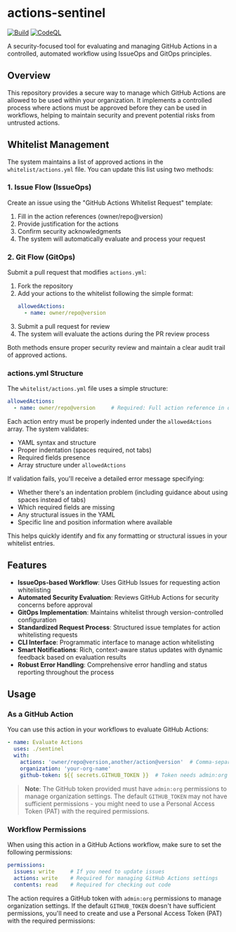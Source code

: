 # actions-sentinel

[![Build](https://github.com/tdupoiron-org/actions-sentinel/actions/workflows/build.yml/badge.svg)](https://github.com/tdupoiron-org/actions-sentinel/actions/workflows/build.yml) [![CodeQL](https://github.com/tdupoiron-org/actions-sentinel/actions/workflows/github-code-scanning/codeql/badge.svg)](https://github.com/tdupoiron-org/actions-sentinel/actions/workflows/github-code-scanning/codeql)

A security-focused tool for evaluating and managing GitHub Actions in a controlled, automated workflow using IssueOps and GitOps principles.

## Overview

This repository provides a secure way to manage which GitHub Actions are allowed to be used within your organization. It implements a controlled process where actions must be approved before they can be used in workflows, helping to maintain security and prevent potential risks from untrusted actions.

## Whitelist Management

The system maintains a list of approved actions in the `whitelist/actions.yml` file. You can update this list using two methods:

### 1. Issue Flow (IssueOps)

Create an issue using the "GitHub Actions Whitelist Request" template:
1. Fill in the action references (owner/repo@version)
2. Provide justification for the actions
3. Confirm security acknowledgments
4. The system will automatically evaluate and process your request

### 2. Git Flow (GitOps)

Submit a pull request that modifies `actions.yml`:
1. Fork the repository
2. Add your actions to the whitelist following the simple format:
   ```yaml
   allowedActions:
     - name: owner/repo@version
   ```
3. Submit a pull request for review
4. The system will evaluate the actions during the PR review process

Both methods ensure proper security review and maintain a clear audit trail of approved actions.

### actions.yml Structure

The `whitelist/actions.yml` file uses a simple structure:

```yaml
allowedActions:
  - name: owner/repo@version     # Required: Full action reference in owner/repo@version format
```

Each action entry must be properly indented under the `allowedActions` array. The system validates:

- YAML syntax and structure
- Proper indentation (spaces required, not tabs)
- Required fields presence
- Array structure under `allowedActions`

If validation fails, you'll receive a detailed error message specifying:
- Whether there's an indentation problem (including guidance about using spaces instead of tabs)
- Which required fields are missing
- Any structural issues in the YAML
- Specific line and position information where available

This helps quickly identify and fix any formatting or structural issues in your whitelist entries.

## Features

- **IssueOps-based Workflow**: Uses GitHub Issues for requesting action whitelisting
- **Automated Security Evaluation**: Reviews GitHub Actions for security concerns before approval
- **GitOps Implementation**: Maintains whitelist through version-controlled configuration
- **Standardized Request Process**: Structured issue templates for action whitelisting requests
- **CLI Interface**: Programmatic interface to manage action whitelisting
- **Smart Notifications**: Rich, context-aware status updates with dynamic feedback based on evaluation results
- **Robust Error Handling**: Comprehensive error handling and status reporting throughout the process

## Usage

### As a GitHub Action

You can use this action in your workflows to evaluate GitHub Actions:

```yaml
- name: Evaluate Actions
  uses: ./sentinel
  with:
    actions: 'owner/repo@version,another/action@version'  # Comma-separated list of actions
    organization: 'your-org-name'
    github-token: ${{ secrets.GITHUB_TOKEN }}  # Token needs admin:org permissions
```

> **Note**: The GitHub token provided must have `admin:org` permissions to manage organization settings. The default `GITHUB_TOKEN` may not have sufficient permissions - you might need to use a Personal Access Token (PAT) with the required permissions.

### Workflow Permissions

When using this action in a GitHub Actions workflow, make sure to set the following permissions:

```yaml
permissions:
  issues: write     # If you need to update issues
  actions: write    # Required for managing GitHub Actions settings
  contents: read    # Required for checking out code
```

The action requires a GitHub token with `admin:org` permissions to manage organization settings. If the default `GITHUB_TOKEN` doesn't have sufficient permissions, you'll need to create and use a Personal Access Token (PAT) with the required permissions:

```yaml
